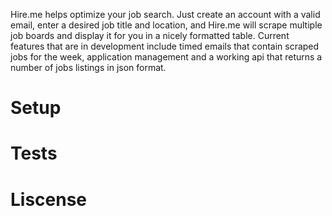 <p align='center>
<img src='https://github.com/ianmat55/HireMe/blob/master/public/img/hireme_logo.png'
</p>
Hire.me helps optimize your job search. Just create an account with a valid email, enter a desired job title and location, and Hire.me will scrape multiple job boards and display it for you in a nicely formatted table. Current features that are in development include timed emails that contain scraped jobs for the week, application management and a working api that returns a number of jobs listings in json format.

# Setup

# Tests

# Liscense 
